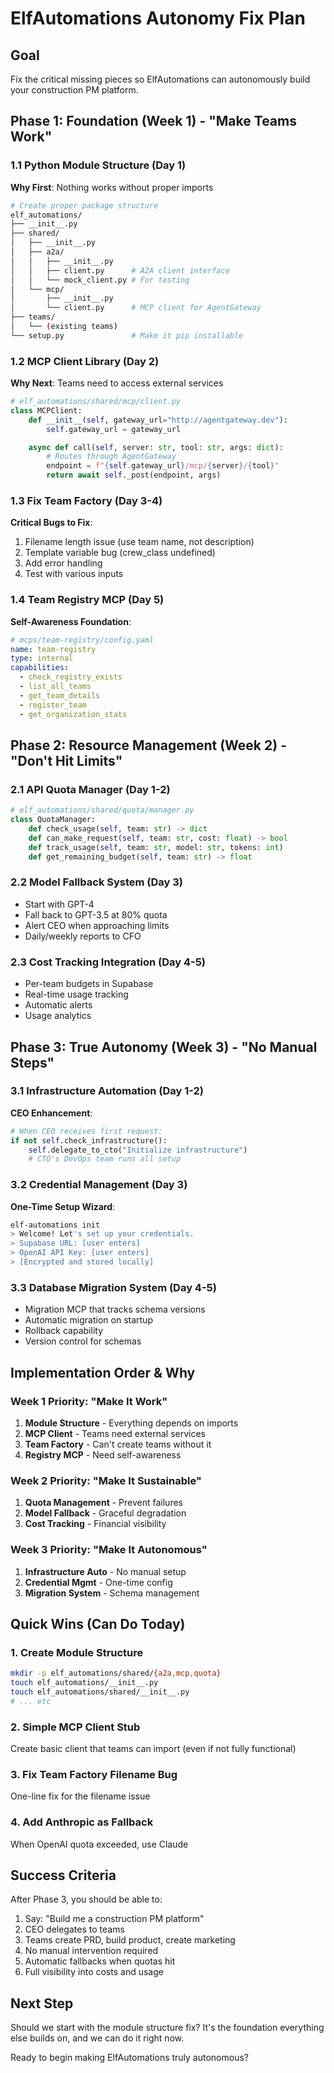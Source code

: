 # ElfAutomations Autonomy Fix Plan

## Goal
Fix the critical missing pieces so ElfAutomations can autonomously build your construction PM platform.

## Phase 1: Foundation (Week 1) - "Make Teams Work"

### 1.1 Python Module Structure (Day 1)
**Why First**: Nothing works without proper imports
```bash
# Create proper package structure
elf_automations/
├── __init__.py
├── shared/
│   ├── __init__.py
│   ├── a2a/
│   │   ├── __init__.py
│   │   ├── client.py      # A2A client interface
│   │   └── mock_client.py # For testing
│   └── mcp/
│       ├── __init__.py
│       └── client.py      # MCP client for AgentGateway
├── teams/
│   └── (existing teams)
└── setup.py               # Make it pip installable
```

### 1.2 MCP Client Library (Day 2)
**Why Next**: Teams need to access external services
```python
# elf_automations/shared/mcp/client.py
class MCPClient:
    def __init__(self, gateway_url="http://agentgateway.dev"):
        self.gateway_url = gateway_url

    async def call(self, server: str, tool: str, args: dict):
        # Routes through AgentGateway
        endpoint = f"{self.gateway_url}/mcp/{server}/{tool}"
        return await self._post(endpoint, args)
```

### 1.3 Fix Team Factory (Day 3-4)
**Critical Bugs to Fix**:
1. Filename length issue (use team name, not description)
2. Template variable bug (crew_class undefined)
3. Add error handling
4. Test with various inputs

### 1.4 Team Registry MCP (Day 5)
**Self-Awareness Foundation**:
```yaml
# mcps/team-registry/config.yaml
name: team-registry
type: internal
capabilities:
  - check_registry_exists
  - list_all_teams
  - get_team_details
  - register_team
  - get_organization_stats
```

## Phase 2: Resource Management (Week 2) - "Don't Hit Limits"

### 2.1 API Quota Manager (Day 1-2)
```python
# elf_automations/shared/quota/manager.py
class QuotaManager:
    def check_usage(self, team: str) -> dict
    def can_make_request(self, team: str, cost: float) -> bool
    def track_usage(self, team: str, model: str, tokens: int)
    def get_remaining_budget(self, team: str) -> float
```

### 2.2 Model Fallback System (Day 3)
- Start with GPT-4
- Fall back to GPT-3.5 at 80% quota
- Alert CEO when approaching limits
- Daily/weekly reports to CFO

### 2.3 Cost Tracking Integration (Day 4-5)
- Per-team budgets in Supabase
- Real-time usage tracking
- Automatic alerts
- Usage analytics

## Phase 3: True Autonomy (Week 3) - "No Manual Steps"

### 3.1 Infrastructure Automation (Day 1-2)
**CEO Enhancement**:
```python
# When CEO receives first request:
if not self.check_infrastructure():
    self.delegate_to_cto("Initialize infrastructure")
    # CTO's DevOps team runs all setup
```

### 3.2 Credential Management (Day 3)
**One-Time Setup Wizard**:
```bash
elf-automations init
> Welcome! Let's set up your credentials.
> Supabase URL: [user enters]
> OpenAI API Key: [user enters]
> [Encrypted and stored locally]
```

### 3.3 Database Migration System (Day 4-5)
- Migration MCP that tracks schema versions
- Automatic migration on startup
- Rollback capability
- Version control for schemas

## Implementation Order & Why

### Week 1 Priority: "Make It Work"
1. **Module Structure** - Everything depends on imports
2. **MCP Client** - Teams need external services
3. **Team Factory** - Can't create teams without it
4. **Registry MCP** - Need self-awareness

### Week 2 Priority: "Make It Sustainable"
1. **Quota Management** - Prevent failures
2. **Model Fallback** - Graceful degradation
3. **Cost Tracking** - Financial visibility

### Week 3 Priority: "Make It Autonomous"
1. **Infrastructure Auto** - No manual setup
2. **Credential Mgmt** - One-time config
3. **Migration System** - Schema management

## Quick Wins (Can Do Today)

### 1. Create Module Structure
```bash
mkdir -p elf_automations/shared/{a2a,mcp,quota}
touch elf_automations/__init__.py
touch elf_automations/shared/__init__.py
# ... etc
```

### 2. Simple MCP Client Stub
Create basic client that teams can import (even if not fully functional)

### 3. Fix Team Factory Filename Bug
One-line fix for the filename issue

### 4. Add Anthropic as Fallback
When OpenAI quota exceeded, use Claude

## Success Criteria
After Phase 3, you should be able to:
1. Say: "Build me a construction PM platform"
2. CEO delegates to teams
3. Teams create PRD, build product, create marketing
4. No manual intervention required
5. Automatic fallbacks when quotas hit
6. Full visibility into costs and usage

## Next Step
Should we start with the module structure fix? It's the foundation everything else builds on, and we can do it right now.

Ready to begin making ElfAutomations truly autonomous?

